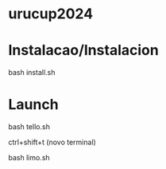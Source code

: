 # urucup2024

# Instalacao/Instalacion
bash install.sh


# Launch
bash tello.sh

ctrl+shift+t (novo terminal)

bash limo.sh
